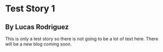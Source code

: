 # Test Story 1
## By Lucas Rodriguez

This is only a test story so there is not going to be a lot of text here. There will be a new blog coming soon.

